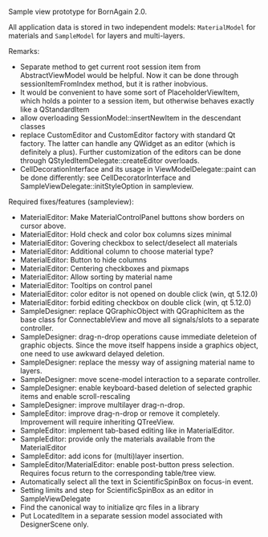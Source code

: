 Sample view prototype for BornAgain 2.0.

All application data is stored in two independent models: `MaterialModel` for materials
and `SampleModel` for layers and multi-layers.

Remarks:

+ Separate method to get current root session item from AbstractViewModel would be helpful. Now
  it can be done through sessionItemFromIndex method, but it is rather inobvious.
+ It would be convenient to have some sort of PlaceholderViewItem, which holds a pointer
  to a session item, but otherwise behaves exactly like a QStandardItem
+ allow overloading SessionModel::insertNewItem in the descendant classes
+ replace CustomEditor and CustomEditor factory with standard Qt factory. The latter can handle
  any QWidget as an editor (which is definitely a plus). Further customization of the editors
  can be done through QStyledItemDelegate::createEditor overloads.
+ CellDecorationInterface and its usage in ViewModelDelegate::paint can be done differently:
  see CellDecoratorInterface and SampleViewDelegate::initStyleOption in sampleview.

Required fixes/features (sampleview):

+ MaterialEditor: Make MaterialControlPanel buttons show borders on cursor above.
+ MaterialEditor: Hold check and color box columns sizes minimal
+ MaterialEditor: Govering checkbox to select/deselect all materials
+ MaterialEditor: Additional column to choose material type?
+ MaterialEditor: Button to hide columns
+ MaterialEditor: Centering checkboxes and pixmaps
+ MaterialEditor: Allow sorting by material name
+ MaterialEditor: Tooltips on control panel
+ MaterialEditor: color editor is not opened on double click (win, qt 5.12.0)
+ MaterialEditor: forbid editing checkbox on double click (win, qt 5.12.0)
+ SampleDesigner: replace QGraphicObject with QGraphicItem as the base class
  for ConnectableView and move all signals/slots to a separate controller.
+ SampleDesigner: drag-n-drop operations cause immediate deleteion of graphic objects.
  Since the move itself happens inside a graphics object, one need to use awkward delayed deletion.
+ SampleDesigner: replace the messy way of assigning material name to layers.
+ SampleDesigner: move scene-model interaction to a separate controller.
+ SampleDesigner: enable keyboard-based deletion of selected graphic items
  and enable scroll-rescaling
+ SampleDesigner: improve multilayer drag-n-drop.
+ SampleEditor: improve drag-n-drop or remove it completely. Improvement will require inheriting
  QTreeView.
+ SampleEditor: implement tab-based editing like in MaterialEditor.
+ SampleEditor: provide only the materials available from the MaterialEditor
+ SampleEditor: add icons for (multi)layer insertion.
+ SampleEditor/MaterialEditor: enable post-button press selection. Requires focus return to
  the corresponding table/tree view.
+ Automatically select all the text in ScientificSpinBox on focus-in event.
+ Setting limits and step for ScientificSpinBox as an editor in SampleViewDelegate
+ Find the canonical way to initialize qrc files in a library
+ Put LocatedItem in a separate session model associated with DesignerScene only.
